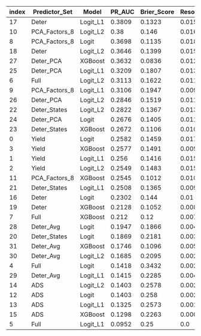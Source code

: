 |index|Predictor\_Set|Model|PR\_AUC|Brier\_Score|Resolution|Reliability|Uncertainty|ROC\_AUC|Num\_Forecasts|
|---|---|---|---|---|---|---|---|---|---|
|17|Deter|Logit\_L1|0\.3809|0\.1323|0\.0157|0\.0627|0\.0862|0\.8502|420|
|10|PCA\_Factors\_8|Logit\_L2|0\.38|0\.146|0\.0165|0\.0775|0\.0862|0\.8695|420|
|8|PCA\_Factors\_8|Logit|0\.3698|0\.1135|0\.0185|0\.0456|0\.0862|0\.8618|420|
|18|Deter|Logit\_L2|0\.3646|0\.1399|0\.0155|0\.0701|0\.0862|0\.8535|420|
|27|Deter\_PCA|XGBoost|0\.3632|0\.0836|0\.0128|0\.0109|0\.0862|0\.7193|420|
|25|Deter\_PCA|Logit\_L1|0\.3209|0\.1807|0\.0132|0\.1072|0\.0862|0\.8219|420|
|6|Full|Logit\_L2|0\.3113|0\.1622|0\.0112|0\.0888|0\.0862|0\.8451|420|
|9|PCA\_Factors\_8|Logit\_L1|0\.3106|0\.1947|0\.0092|0\.1198|0\.0862|0\.8285|420|
|26|Deter\_PCA|Logit\_L2|0\.2846|0\.1519|0\.0111|0\.0777|0\.0862|0\.8082|420|
|22|Deter\_States|Logit\_L2|0\.2822|0\.1367|0\.0132|0\.0628|0\.0862|0\.8024|420|
|24|Deter\_PCA|Logit|0\.2676|0\.1405|0\.0115|0\.0645|0\.0862|0\.7366|420|
|23|Deter\_States|XGBoost|0\.2672|0\.1106|0\.0103|0\.0352|0\.0862|0\.7117|420|
|0|Yield|Logit|0\.2582|0\.1459|0\.0174|0\.0764|0\.0862|0\.8055|420|
|3|Yield|XGBoost|0\.2577|0\.1491|0\.0054|0\.0699|0\.0862|0\.7076|420|
|1|Yield|Logit\_L1|0\.256|0\.1416|0\.015|0\.0706|0\.0862|0\.8047|420|
|2|Yield|Logit\_L2|0\.2549|0\.1483|0\.0155|0\.077|0\.0862|0\.8069|420|
|11|PCA\_Factors\_8|XGBoost|0\.2545|0\.1012|0\.0104|0\.0264|0\.0862|0\.7645|420|
|21|Deter\_States|Logit\_L1|0\.2508|0\.1365|0\.0099|0\.0599|0\.0862|0\.7588|420|
|16|Deter|Logit|0\.2302|0\.144|0\.01|0\.0674|0\.0862|0\.7455|420|
|19|Deter|XGBoost|0\.2128|0\.1052|0\.0085|0\.0288|0\.0862|0\.7341|420|
|7|Full|XGBoost|0\.212|0\.12|0\.0079|0\.0432|0\.0862|0\.789|420|
|28|Deter\_Avg|Logit|0\.1947|0\.1866|0\.0049|0\.1044|0\.0862|0\.6472|420|
|20|Deter\_States|Logit|0\.1869|0\.2181|0\.0038|0\.1357|0\.0862|0\.6878|420|
|31|Deter\_Avg|XGBoost|0\.1746|0\.1096|0\.0052|0\.0291|0\.0862|0\.661|420|
|30|Deter\_Avg|Logit\_L2|0\.1685|0\.2095|0\.0024|0\.1258|0\.0862|0\.6684|420|
|4|Full|Logit|0\.1418|0\.3432|0\.0028|0\.26|0\.0862|0\.6389|420|
|29|Deter\_Avg|Logit\_L1|0\.1415|0\.2285|0\.0044|0\.1456|0\.0862|0\.6742|420|
|14|ADS|Logit\_L2|0\.1403|0\.2578|0\.0023|0\.1743|0\.0862|0\.6474|420|
|12|ADS|Logit|0\.1403|0\.258|0\.0023|0\.1745|0\.0862|0\.6473|420|
|13|ADS|Logit\_L1|0\.1325|0\.2573|0\.0013|0\.1727|0\.0862|0\.6218|420|
|15|ADS|XGBoost|0\.1298|0\.2263|0\.0009|0\.1416|0\.0862|0\.5255|420|
|5|Full|Logit\_L1|0\.0952|0\.25|0\.0|0\.1638|0\.0862|0\.5|420|
